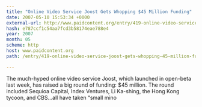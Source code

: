 ```yaml
---
title: "Online Video Service Joost Gets Whopping $45 Million Funding"
date: 2007-05-10 15:53:34 +0000
external-url: http://www.paidcontent.org/entry/419-online-video-service-joost-gets-whopping-45-million-funding-investors-i/
hash: e787ccf1c54aa7fcd3b58174eae788e4
year: 2007
month: 05
scheme: http
host: www.paidcontent.org
path: /entry/419-online-video-service-joost-gets-whopping-45-million-funding-investors-i/

---
```


The much-hyped online video service Joost, which launched in open-beta last week, has raised a big round of funding: $45 million. The round included Sequioa Capital, Index Ventures, Li Ka-shing, the Hong Kong tycoon, and CBS...all have taken “small mino
